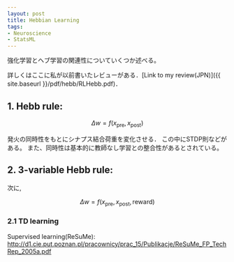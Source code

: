 ```yaml
---
layout: post
title: Hebbian Learning
tags: 
- Neuroscience 
- StatsML
---
```


<script src="https://cdn.mathjax.org/mathjax/latest/MathJax.js?config=TeX-AMS-MML_HTMLorMML" type="text/javascript"></script>
強化学習とヘブ学習の関連性についていくつか述べる。

詳しくはここに私が以前書いたレビューがある．[Link to my review(JPN)]({{ site.baseurl }}/pdf/hebb/RLHebb.pdf)．



## 1. Hebb rule: <br>

$$
\begin{equation}
\Delta w = f\left(x_{\text{pre}}, x_{\text{post}} \right)
\end{equation}
$$

発火の同時性をもとにシナプス結合荷重を変化させる．
この中にSTDP則などがある。
また、同時性は基本的に教師なし学習との整合性があるとされている。


## 2. 3-variable Hebb rule: <br>
次に,

$$
\begin{equation}
\Delta w=f\left(x_{\text{pre}}, x_{\text{post}}, \text {reward}\right)
\end{equation}
$$

### 2.1 TD learning



Supervised learning(ReSuMe): 
http://d1.cie.put.poznan.pl/pracownicy/prac_15/Publikacje/ReSuMe_FP_TechRep_2005a.pdf
